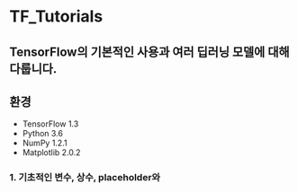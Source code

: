 # TF_Tutorials
## TensorFlow의 기본적인 사용과 여러 딥러닝 모델에 대해 다룹니다.
## 환경
- TensorFlow 1.3
- Python 3.6
- NumPy 1.2.1
- Matplotlib 2.0.2
### 1. 기초적인 변수, 상수, placeholder와 